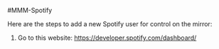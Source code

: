 #MMM-Spotify

Here are the steps to add a new Spotify user for control on the mirror:

1. Go to this website: https://developer.spotify.com/dashboard/

